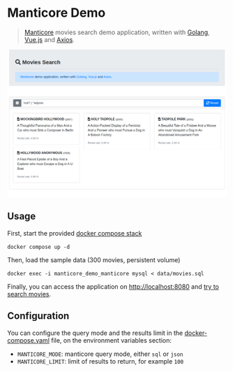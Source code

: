  # Manticore Demo

> [Manticore](https://manticoresearch.com/) movies search demo application, written with [Golang](https://go.dev/), [Vue.js](https://vuejs.org/) and [Axios](https://axios-http.com/).

![Screenshot](doc/screenshot.png)

## Usage

First, start the provided [docker compose stack](docker-compose.yaml)

```shell
docker compose up -d
```

Then, load the sample data (300 movies, persistent volume)

```shell
docker exec -i manticore_demo_manticore mysql < data/movies.sql
```

Finally, you can access the application on [http://localhost:8080](http://localhost:8080) and [try to search movies](https://manual.manticoresearch.com/Searching/Intro).

## Configuration

You can configure the query mode and the results limit in the [docker-compose.yaml](docker-compose.yaml) file, on the environment variables section:
- `MANTICORE_MODE`: manticore query mode, either `sql` or `json`
- `MANTICORE_LIMIT`: limit of results to return, for example `100`
